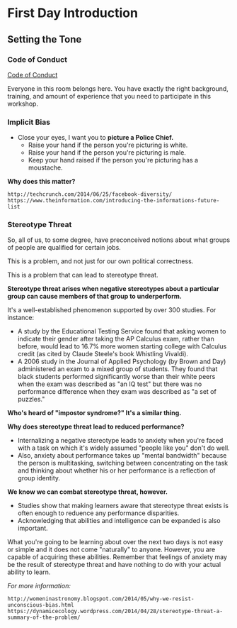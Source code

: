# First Day Introduction

## Setting the Tone

### Code of Conduct

[Code of Conduct](http://software-carpentry.org/conduct/)

Everyone in this room belongs here.
You have exactly the right background, training, and amount of experience that you need to participate in this workshop.

### Implicit Bias

* Close your eyes, I want you to **picture a Police Chief.**
    * Raise your hand if the person you're picturing is white.
    * Raise your hand if the person you're picturing is male.
    * Keep your hand raised if the person you're picturing has a moustache.

**Why does this matter?**

    http://techcrunch.com/2014/06/25/facebook-diversity/
    https://www.theinformation.com/introducing-the-informations-future-list

### Stereotype Threat

So, all of us, to some degree, have preconceived notions about what groups of people are qualified for certain jobs.

This is a problem, and not just for our own political correctness.

This is a problem that can lead to stereotype threat.

**Stereotype threat arises when negative stereotypes about a particular group can cause members of that group to underperform.**

It's a well-established phenomenon supported by over 300 studies. For instance:

* A study by the Educational Testing Service found that asking women to indicate their gender after taking the AP Calculus exam, rather than before, would lead to 16.7% more women starting college with Calculus credit (as cited by Claude Steele's book Whistling Vivaldi).
* A 2006 study in the Journal of Applied Psychology (by Brown and Day) administered an exam to a mixed group of students. They found that black students performed significantly worse than their white peers when the exam was described as "an IQ test" but there was no performance difference when they exam was described as "a set of puzzles."

**Who's heard of "impostor syndrome?" It's a similar thing.**

**Why does stereotype threat lead to reduced performance?**

* Internalizing a negative stereotype leads to anxiety when you're faced with a task on which it's widely assumed "people like you" don't do well.
* Also, anxiety about performance takes up "mental bandwidth" because the person is multitasking, switching between concentrating on the task and thinking about whether his or her performance is a reflection of group identity.

**We know we can combat stereotype threat, however.**

* Studies show that making learners aware that stereotype threat exists is often enough to reduence any performance disparities.
* Acknowledging that abilities and intelligence can be expanded is also important.

What you're going to be learning about over the next two days is not easy or simple and it does not come "naturally" to anyone.
However, you are capable of acquiring these abilities.
Remember that feelings of anxiety may be the result of stereotype threat and have nothing to do with your actual ability to learn.

*For more information:*

    http://womeninastronomy.blogspot.com/2014/05/why-we-resist-unconscious-bias.html
    https://dynamicecology.wordpress.com/2014/04/28/stereotype-threat-a-summary-of-the-problem/
